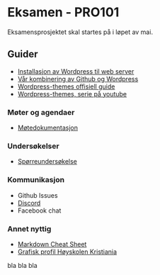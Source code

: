 # Eksamen - PRO101

Eksamensprosjektet skal startes på i løpet av mai.

## Guider
* [Installasjon av Wordpress til web server](https://github.com/olaven/PRO101-eksamen/wiki/How-to-Wordpress)
* [Vår kombinering av Github og Wordpress](https://github.com/olaven/PRO101-eksamen/wiki/Guide:-Kombinere-Wordpress-og-Github)
* [Wordpress-themes offisiell guide](https://developer.wordpress.org/themes/getting-started/who-should-read-this-handbook/)
* [Wordpress-themes, serie på youtube](https://www.youtube.com/playlist?list=PLpcSpRrAaOaqMA4RdhSnnNcaqOVpX7qi5)

### Møter og agendaer

* [Møtedokumentasjon](https://docs.google.com/document/d/1FUXLOJg794F6NIIu2mLVjFSWY7_rolldiPLHSG068us/edit)

### Undersøkelser

* [Spørreundersøkelse](https://docs.google.com/forms/d/1UR7eo3kX0v_yvSnWNsZMbWUsGRVToseopP5vBos-1L8/edit)

### Kommunikasjon

* Github Issues
* [Discord](https://discord.gg/FgPVHz)
* Facebook chat

### Annet nyttig

* [Markdown Cheat Sheet](https://github.com/adam-p/markdown-here/wiki/Markdown-Cheatsheet#links)
* [Grafisk profil Høyskolen Kristiania](http://designmanual.kristiania.no/)



bla bla bla
